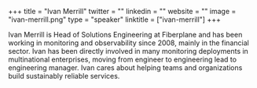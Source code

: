 +++
title = "Ivan Merrill"
twitter = ""
linkedin = ""
website = ""
image = "ivan-merrill.png"
type = "speaker"
linktitle = ["ivan-merrill"]
+++

Ivan Merrill is Head of Solutions Engineering at Fiberplane and has been working in monitoring and observability since 2008, mainly in the financial sector. Ivan has been directly involved in many monitoring deployments in multinational enterprises, moving from engineer to engineering lead to engineering manager. Ivan cares about helping teams and organizations build sustainably reliable services.
